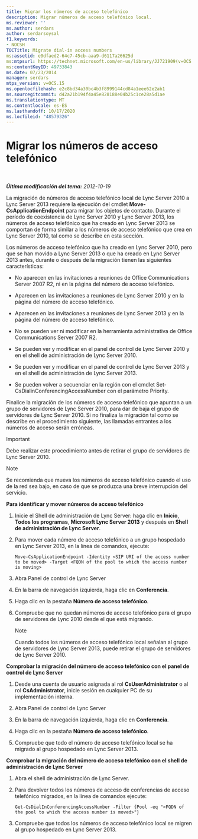 ```yaml
---
title: Migrar los números de acceso telefónico
description: Migrar números de acceso telefónico local.
ms.reviewer: ''
ms.author: serdars
author: serdarsoysal
f1.keywords:
- NOCSH
TOCTitle: Migrate dial-in access numbers
ms:assetid: e0dfaed2-64c7-45cb-aaa9-d6117a26625d
ms:mtpsurl: https://technet.microsoft.com/en-us/library/JJ721909(v=OCS.15)
ms:contentKeyID: 49733843
ms.date: 07/23/2014
manager: serdars
mtps_version: v=OCS.15
ms.openlocfilehash: e2c8bd34a30bc4b3f8999144cd84a1eee62e2ab1
ms.sourcegitcommit: d42a21b194f4a45e828188e04b25c1ce28a5d1ae
ms.translationtype: MT
ms.contentlocale: es-ES
ms.lasthandoff: 10/17/2020
ms.locfileid: "48579326"
---
```

# <a name="migrate-dial-in-access-numbers"></a>Migrar los números de acceso telefónico

<div data-xmlns="http://www.w3.org/1999/xhtml">

<div class="topic" data-xmlns="http://www.w3.org/1999/xhtml" data-msxsl="urn:schemas-microsoft-com:xslt" data-cs="https://msdn.microsoft.com/">

<div data-asp="https://msdn2.microsoft.com/asp">



</div>

<div id="mainSection">

<div id="mainBody">

<span> </span>

_**Última modificación del tema:** 2012-10-19_

La migración de números de acceso telefónico local de Lync Server 2010 a Lync Server 2013 requiere la ejecución del cmdlet **Move-CsApplicationEndpoint** para migrar los objetos de contacto. Durante el período de coexistencia de Lync Server 2010 y Lync Server 2013, los números de acceso telefónico que ha creado en Lync Server 2013 se comportan de forma similar a los números de acceso telefónico que crea en Lync Server 2010, tal como se describe en esta sección.

Los números de acceso telefónico que ha creado en Lync Server 2010, pero que se han movido a Lync Server 2013 o que ha creado en Lync Server 2013 antes, durante o después de la migración tienen las siguientes características:

  - No aparecen en las invitaciones a reuniones de Office Communications Server 2007 R2, ni en la página del número de acceso telefónico.

  - Aparecen en las invitaciones a reuniones de Lync Server 2010 y en la página del número de acceso telefónico.

  - Aparecen en las invitaciones a reuniones de Lync Server 2013 y en la página del número de acceso telefónico.

  - No se pueden ver ni modificar en la herramienta administrativa de Office Communications Server 2007 R2.

  - Se pueden ver y modificar en el panel de control de Lync Server 2010 y en el shell de administración de Lync Server 2010.

  - Se pueden ver y modificar en el panel de control de Lync Server 2013 y en el shell de administración de Lync Server 2013.

  - Se pueden volver a secuenciar en la región con el cmdlet Set-CsDialinConferencingAccessNumber con el parámetro Priority.

Finalice la migración de los números de acceso telefónico que apuntan a un grupo de servidores de Lync Server 2010, para dar de baja el grupo de servidores de Lync Server 2010. Si no finaliza la migración tal como se describe en el procedimiento siguiente, las llamadas entrantes a los números de acceso serán erróneas.

<div>


> [!IMPORTANT]  
> Debe realizar este procedimiento antes de retirar el grupo de servidores de Lync Server 2010.



</div>

<div>


> [!NOTE]  
> Se recomienda que mueva los números de acceso telefónico cuando el uso de la red sea bajo, en caso de que se produzca una breve interrupción del servicio.



</div>

**Para identificar y mover números de acceso telefónico**

1.  Inicie el Shell de administración de Lync Server: haga clic en **Inicio**, **Todos los programas**, **Microsoft Lync Server 2013** y después en **Shell de administración de Lync Server**.

2.  Para mover cada número de acceso telefónico a un grupo hospedado en Lync Server 2013, en la línea de comandos, ejecute:
    
        Move-CsApplicationEndpoint -Identity <SIP URI of the access number to be moved> -Target <FQDN of the pool to which the access number is moving>

3.  Abra Panel de control de Lync Server

4.  En la barra de navegación izquierda, haga clic en **Conferencia**.

5.  Haga clic en la pestaña **Número de acceso telefónico**.

6.  Compruebe que no quedan números de acceso telefónico para el grupo de servidores de Lync 2010 desde el que está migrando.
    
    <div>
    

    > [!NOTE]  
    > Cuando todos los números de acceso telefónico local señalan al grupo de servidores de Lync Server 2013, puede retirar el grupo de servidores de Lync Server 2010.

    
    </div>

**Comprobar la migración del número de acceso telefónico con el panel de control de Lync Server**

1.  Desde una cuenta de usuario asignada al rol **CsUserAdministrator** o al rol **CsAdministrator**, inicie sesión en cualquier PC de su implementación interna.

2.  Abra Panel de control de Lync Server

3.  En la barra de navegación izquierda, haga clic en **Conferencia**.

4.  Haga clic en la pestaña **Número de acceso telefónico**.

5.  Compruebe que todo el número de acceso telefónico local se ha migrado al grupo hospedado en Lync Server 2013.

**Comprobar la migración del número de acceso telefónico con el shell de administración de Lync Server**

1.  Abra el shell de administración de Lync Server.

2.  Para devolver todos los números de acceso de conferencias de acceso telefónico migrados, en la línea de comandos ejecute:
    
        Get-CsDialInConferencingAccessNumber -Filter {Pool -eq "<FQDN of the pool to which the access number is moved>"}

3.  Compruebe que todos los números de acceso telefónico local se migren al grupo hospedado en Lync Server 2013.

</div>

<span> </span>

</div>

</div>

</div>

